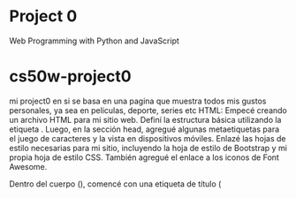 # Project 0

Web Programming with Python and JavaScript
# cs50w-project0
mi project0 en si se basa en una pagina que muestra todos mis gustos personales, ya sea en peliculas, deporte, series etc
HTML:
Empecé creando un archivo HTML para mi sitio web. Definí la estructura básica utilizando la etiqueta <!DOCTYPE html>. Luego, en la sección head, agregué algunas metaetiquetas para el juego de caracteres y la vista en dispositivos móviles. Enlazé las hojas de estilo necesarias para mi sitio, incluyendo la hoja de estilo de Bootstrap y mi propia hoja de estilo CSS. También agregué el enlace a los iconos de Font Awesome.

Dentro del cuerpo (<body>), comencé con una etiqueta de título (<title>) para darle un nombre a mi sitio web. Usé la clase container de Bootstrap para crear un contenedor centralizado para mi contenido. Dentro de este contenedor, coloqué un encabezado grande llamado jumbotron con un título y una descripción. Debajo del jumbotron, organicé cuatro tarjetas utilizando el sistema de grillas de Bootstrap (row y col-md-3). Cada tarjeta contiene una imagen y un título relacionado con mis intereses. Para las tarjetas, usé la clase card de Bootstrap y agregué botones que enlazan a diferentes páginas de mi sitio.

Al final de la página, añadí un pie de página (footer) con enlaces a mis redes sociales. Utilicé las clases de Bootstrap para organizar los elementos de manera ordenada.

SASS (CSS):
Para los estilos, comencé definiendo algunos colores personalizados utilizando variables. Estos colores los usé para dar estilo a diferentes partes de mi sitio web. Creé una clase base llamada .base-style que establece propiedades generales como fondo, color de texto y tipo de fuente.

Dentro de la hoja de estilo, también definí estilos específicos para el encabezado (header), jumbotron, tarjetas de contenido (card), botones (btn-primary) y el pie de página (footer). Utilicé pseudo-selectores como :hover para aplicar cambios de estilo cuando el usuario interactúa con los elementos.

Además, apliqué estilos responsivos usando @media queries para adaptar el diseño en pantallas más pequeñas. Esto asegura que mi sitio se vea bien en diferentes dispositivos, como teléfonos móviles y tabletas.

En cuanto a la estructura del código, agrupé elementos relacionados en bloques con clases y utilicé anidamiento para mantener mi hoja de estilo organizada. También aproveché la herencia de estilos para aplicar propiedades similares a varios elementos.